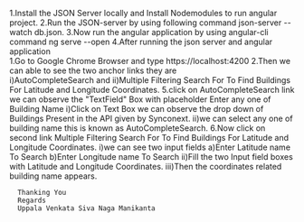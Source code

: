 1.Install the JSON Server locally and Install Nodemodules to run angular project.
2.Run the JSON-server by using following command
     json-server --watch db.json.
3.Now run the angular application by using angular-cli command
      ng serve --open
4.After running the json server and angular application  
      1.Go to Google Chrome Browser and type https://localhost:4200 
      2.Then we can able to see the two anchor links they are      
            i)AutoCompleteSearch and 
            ii)Multiple Filtering Search For To Find Buildings For Latitude and Longitude Coordinates.
5.click on  AutoCompleteSearch link we can observe the "TextField" Box with placeholder Enter any one of Building Name
     i)Click on Text Box we can observe the drop down of Buildings Present in the API given by Synconext.
     ii)we can select any one of building name this is known as AutoCompleteSearch.
6.Now click on second link  Multiple Filtering Search For To Find Buildings For Latitude and Longitude Coordinates.
      i)we can see two input fields 
         a)Enter Latitude name To Search
         b)Enter Longitude name To Search
      ii)Fill the two Input field boxes with Latitude and Longitude Coordinates.
      iii)Then the coordinates related building name appears.

      Thanking You
      Regards 
      Uppala Venkata Siva Naga Manikanta              
